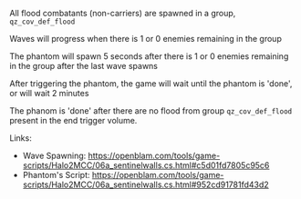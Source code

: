 All flood combatants (non-carriers) are spawned in a group, `qz_cov_def_flood`

Waves will progress when there is 1 or 0 enemies remaining in the group

The phantom will spawn 5 seconds after there is 1 or 0 enemies remaining in the group after the last wave spawns

After triggering the phantom, the game will wait until the phantom is 'done', or will wait 2 minutes

The phanom is 'done' after there are no flood from group `qz_cov_def_flood` present in the end trigger volume.

Links:
 - Wave Spawning: https://openblam.com/tools/game-scripts/Halo2MCC/06a_sentinelwalls.cs.html#c5d01fd7805c95c6
 - Phantom's Script: https://openblam.com/tools/game-scripts/Halo2MCC/06a_sentinelwalls.cs.html#952cd91781fd43d2